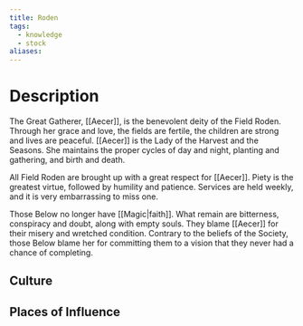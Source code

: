 ```yaml
---
title: Roden
tags:
  - knowledge
  - stock
aliases:
---
```


# Description
The Great Gatherer, [[Aecer]], is the benevolent deity of the Field Roden. Through her grace and love, the fields are fertile, the children are strong and lives are peaceful. [[Aecer]] is the Lady of the Harvest and the Seasons. She maintains the proper cycles of day and night, planting and gathering, and birth and death.

All Field Roden are brought up with a great respect for [[Aecer]]. Piety is the greatest virtue, followed by humility and patience. Services are held weekly, and it is very embarrassing to miss one.

Those Below no longer have [[Magic|faith]]. What remain are bitterness, conspiracy and doubt, along with empty souls. They blame [[Aecer]] for their misery and wretched condition. Contrary to the beliefs of the Society, those Below blame her for committing them to a vision that they never had a chance of completing.

## Culture

## Places of Influence